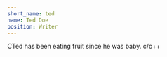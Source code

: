 ```yaml
---
short_name: ted
name: Ted Doe
position: Writer
---
```


CTed has been eating fruit since he was baby.
c/c++
